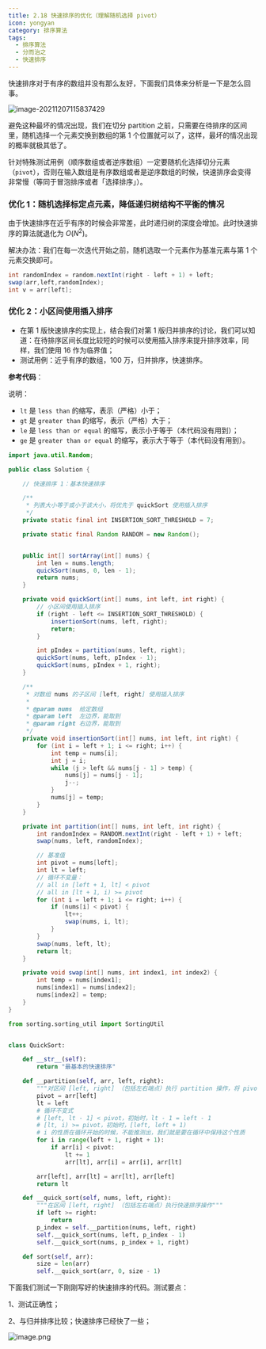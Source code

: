 ```yaml
---
title: 2.18 快速排序的优化（理解随机选择 pivot）
icon: yongyan
category: 排序算法
tags:
  - 排序算法
  - 分而治之
  - 快速排序
---
```



快速排序对于有序的数组并没有那么友好，下面我们具体来分析是一下是怎么回事。

![image-20211207115837429](https://tva1.sinaimg.cn/large/008i3skNgy1gx54ty1hrqj312m0lcmzi.jpg)


避免这种最坏的情况出现，我们在切分 partition 之前，只需要在待排序的区间里，随机选择一个元素交换到数组的第 1 个位置就可以了，这样，最坏的情况出现的概率就极其低了。

针对特殊测试用例（顺序数组或者逆序数组）一定要随机化选择切分元素（`pivot`），否则在输入数组是有序数组或者是逆序数组的时候，快速排序会变得非常慢（等同于冒泡排序或者「选择排序」）。

### 优化 1：随机选择标定点元素，降低递归树结构不平衡的情况

由于快速排序在近乎有序的时候会非常差，此时递归树的深度会增加。此时快速排序的算法就退化为 $O(N^2)$。

解决办法：我们在每一次迭代开始之前，随机选取一个元素作为基准元素与第 1 个元素交换即可。

```java
int randomIndex = random.nextInt(right - left + 1) + left;
swap(arr,left,randomIndex);
int v = arr[left];
```

### 优化 2：小区间使用插入排序

- 在第 1 版快速排序的实现上，结合我们对第 1 版归并排序的讨论，我们可以知道：在待排序区间长度比较短的时候可以使用插入排序来提升排序效率，同样，我们使用 $16$ 作为临界值；
- 测试用例：近乎有序的数组，100 万，归并排序，快速排序。

**参考代码**：

说明：

+ `lt` 是 `less than` 的缩写，表示（严格）小于；
+ `gt` 是 `greater than` 的缩写，表示（严格）大于；
+ `le` 是 `less than or equal` 的缩写，表示小于等于（本代码没有用到）；
+ `ge` 是 `greater than or equal` 的缩写，表示大于等于（本代码没有用到）。

<CodeGroup>
<CodeGroupItem title="Java">

```java
import java.util.Random;

public class Solution {

    // 快速排序 1：基本快速排序

    /**
     * 列表大小等于或小于该大小，将优先于 quickSort 使用插入排序
     */
    private static final int INSERTION_SORT_THRESHOLD = 7;

    private static final Random RANDOM = new Random();


    public int[] sortArray(int[] nums) {
        int len = nums.length;
        quickSort(nums, 0, len - 1);
        return nums;
    }

    private void quickSort(int[] nums, int left, int right) {
        // 小区间使用插入排序
        if (right - left <= INSERTION_SORT_THRESHOLD) {
            insertionSort(nums, left, right);
            return;
        }

        int pIndex = partition(nums, left, right);
        quickSort(nums, left, pIndex - 1);
        quickSort(nums, pIndex + 1, right);
    }

    /**
     * 对数组 nums 的子区间 [left, right] 使用插入排序
     *
     * @param nums  给定数组
     * @param left  左边界，能取到
     * @param right 右边界，能取到
     */
    private void insertionSort(int[] nums, int left, int right) {
        for (int i = left + 1; i <= right; i++) {
            int temp = nums[i];
            int j = i;
            while (j > left && nums[j - 1] > temp) {
                nums[j] = nums[j - 1];
                j--;
            }
            nums[j] = temp;
        }
    }

    private int partition(int[] nums, int left, int right) {
        int randomIndex = RANDOM.nextInt(right - left + 1) + left;
        swap(nums, left, randomIndex);

        // 基准值
        int pivot = nums[left];
        int lt = left;
        // 循环不变量：
        // all in [left + 1, lt] < pivot
        // all in [lt + 1, i) >= pivot
        for (int i = left + 1; i <= right; i++) {
            if (nums[i] < pivot) {
                lt++;
                swap(nums, i, lt);
            }
        }
        swap(nums, left, lt);
        return lt;
    }

    private void swap(int[] nums, int index1, int index2) {
        int temp = nums[index1];
        nums[index1] = nums[index2];
        nums[index2] = temp;
    }
}
```

</CodeGroupItem>

<CodeGroupItem title="Python">

```python
from sorting.sorting_util import SortingUtil


class QuickSort:

    def __str__(self):
        return "最基本的快速排序"

    def __partition(self, arr, left, right):
        """对区间 [left, right] （包括左右端点）执行 partition 操作，将 pivot 挪到它最终应该在的位置"""
        pivot = arr[left]
        lt = left
        # 循环不变式
        # [left, lt - 1] < pivot，初始时，lt - 1 = left - 1
        # [lt, i) >= pivot，初始时，[left, left + 1)
        # i 的性质在循环开始的时候，不能推测出，我们就是要在循环中保持这个性质
        for i in range(left + 1, right + 1):
            if arr[i] < pivot:
                lt += 1
                arr[lt], arr[i] = arr[i], arr[lt]

        arr[left], arr[lt] = arr[lt], arr[left]
        return lt

    def __quick_sort(self, nums, left, right):
        """在区间 [left, right] （包括左右端点）执行快速排序操作"""
        if left >= right:
            return
        p_index = self.__partition(nums, left, right)
        self.__quick_sort(nums, left, p_index - 1)
        self.__quick_sort(nums, p_index + 1, right)

    def sort(self, arr):
        size = len(arr)
        self.__quick_sort(arr, 0, size - 1)
```

</CodeGroupItem>
</CodeGroup>

下面我们测试一下刚刚写好的快速排序的代码。测试要点：

1、测试正确性；

2、与归并排序比较；快速排序已经快了一些；

![image.png](https://tva1.sinaimg.cn/large/008i3skNgy1gwzqrghabij315o0hd776.jpg)